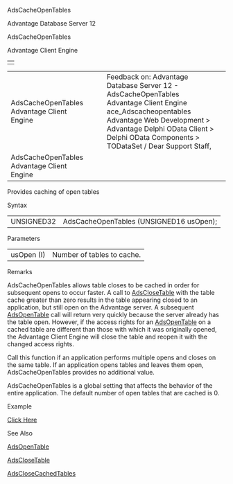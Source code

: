 AdsCacheOpenTables




Advantage Database Server 12  

AdsCacheOpenTables

Advantage Client Engine

|  |
| --- |
|  |

|  |  |  |  |  |
| --- | --- | --- | --- | --- |
| AdsCacheOpenTables  Advantage Client Engine |  |  | Feedback on: Advantage Database Server 12 - AdsCacheOpenTables Advantage Client Engine ace\_Adscacheopentables Advantage Web Development > Advantage Delphi OData Client > Delphi OData Components > TODataSet / Dear Support Staff, |  |
| AdsCacheOpenTables  Advantage Client Engine |  |  |  |  |

Provides caching of open tables

Syntax

|  |  |
| --- | --- |
| UNSIGNED32 | AdsCacheOpenTables (UNSIGNED16 usOpen); |

Parameters

|  |  |
| --- | --- |
| usOpen (I) | Number of tables to cache. |

Remarks

AdsCacheOpenTables allows table closes to be cached in order for subsequent opens to occur faster. A call to [AdsCloseTable](ace_adsclosetable.htm) with the table cache greater than zero results in the table appearing closed to an application, but still open on the Advantage server. A subsequent [AdsOpenTable](ace_adsopentable.htm) call will return very quickly because the server already has the table open. However, if the access rights for an [AdsOpenTable](ace_adsopentable.htm) on a cached table are different than those with which it was originally opened, the Advantage Client Engine will close the table and reopen it with the changed access rights.

Call this function if an application performs multiple opens and closes on the same table. If an application opens tables and leaves them open, AdsCacheOpenTables provides no additional value.

AdsCacheOpenTables is a global setting that affects the behavior of the entire application. The default number of open tables that are cached is 0.

Example

[Click Here](ace_examples.htm#adscacheopentablesexample)

See Also

[AdsOpenTable](ace_adsopentable.htm)

[AdsCloseTable](ace_adsclosetable.htm)

[AdsCloseCachedTables](ace_adsclosecachedtables.htm)
